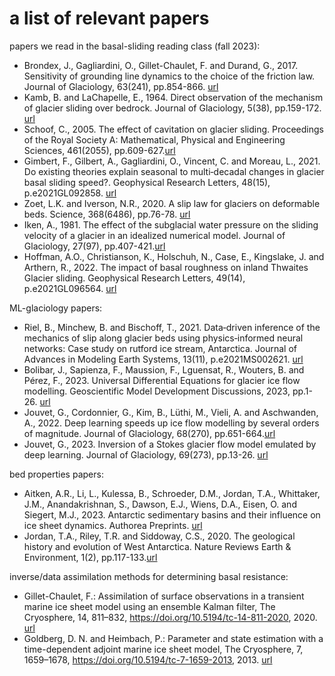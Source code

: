 # a list of relevant papers

papers we read in the basal-sliding reading class (fall 2023):
- Brondex, J., Gagliardini, O., Gillet-Chaulet, F. and Durand, G., 2017. Sensitivity of grounding line dynamics to the choice of the friction law. Journal of Glaciology, 63(241), pp.854-866. [url](https://www.cambridge.org/core/journals/journal-of-glaciology/article/sensitivity-of-grounding-line-dynamics-to-the-choice-of-the-friction-law/38EF820C8EB0DAD36B61CB22ECA58925)
- Kamb, B. and LaChapelle, E., 1964. Direct observation of the mechanism of glacier sliding over bedrock. Journal of Glaciology, 5(38), pp.159-172. [url](https://www.cambridge.org/core/journals/journal-of-glaciology/article/direct-observation-of-the-mechanism-of-glacier-sliding-over-bedrock/A032752BFEA9BB2628AC95966D72C332)
- Schoof, C., 2005. The effect of cavitation on glacier sliding. Proceedings of the Royal Society A: Mathematical, Physical and Engineering Sciences, 461(2055), pp.609-627.[url](https://royalsocietypublishing.org/doi/abs/10.1098/rspa.2004.1350)
- Gimbert, F., Gilbert, A., Gagliardini, O., Vincent, C. and Moreau, L., 2021. Do existing theories explain seasonal to multi‐decadal changes in glacier basal sliding speed?. Geophysical Research Letters, 48(15), p.e2021GL092858. [url](https://agupubs.onlinelibrary.wiley.com/doi/full/10.1029/2021GL092858)
- Zoet, L.K. and Iverson, N.R., 2020. A slip law for glaciers on deformable beds. Science, 368(6486), pp.76-78. [url](https://www.science.org/doi/full/10.1126/science.aaz1183)
- Iken, A., 1981. The effect of the subglacial water pressure on the sliding velocity of a glacier in an idealized numerical model. Journal of Glaciology, 27(97), pp.407-421.[url](https://www.cambridge.org/core/journals/journal-of-glaciology/article/effect-of-the-subglacial-water-pressure-on-the-sliding-velocity-of-a-glacier-in-an-idealized-numerical-model/ED5E059A61F03FD5F5DB32E0EFFAEC56)
- Hoffman, A.O., Christianson, K., Holschuh, N., Case, E., Kingslake, J. and Arthern, R., 2022. The impact of basal roughness on inland Thwaites Glacier sliding. Geophysical Research Letters, 49(14), p.e2021GL096564. [url](https://agupubs.onlinelibrary.wiley.com/doi/full/10.1029/2021GL096564)

ML-glaciology papers:
- Riel, B., Minchew, B. and Bischoff, T., 2021. Data‐driven inference of the mechanics of slip along glacier beds using physics‐informed neural networks: Case study on rutford ice stream, Antarctica. Journal of Advances in Modeling Earth Systems, 13(11), p.e2021MS002621. [url](https://agupubs.onlinelibrary.wiley.com/doi/full/10.1029/2021MS002621)
- Bolibar, J., Sapienza, F., Maussion, F., Lguensat, R., Wouters, B. and Pérez, F., 2023. Universal Differential Equations for glacier ice flow modelling. Geoscientific Model Development Discussions, 2023, pp.1-26. [url](https://gmd.copernicus.org/articles/16/6671/2023/gmd-16-6671-2023-discussion.html)
- Jouvet, G., Cordonnier, G., Kim, B., Lüthi, M., Vieli, A. and Aschwanden, A., 2022. Deep learning speeds up ice flow modelling by several orders of magnitude. Journal of Glaciology, 68(270), pp.651-664.[url](https://www.cambridge.org/core/journals/journal-of-glaciology/article/deep-learning-speeds-up-ice-flow-modelling-by-several-orders-of-magnitude/748E962A103D2AF45F4CA8823C88C0C0)
- Jouvet, G., 2023. Inversion of a Stokes glacier flow model emulated by deep learning. Journal of Glaciology, 69(273), pp.13-26. [url](https://www.cambridge.org/core/journals/journal-of-glaciology/article/inversion-of-a-stokes-glacier-flow-model-emulated-by-deep-learning/40A3BBE3E1747E1D93B37C57268748DF)


bed properties papers:
- Aitken, A.R., Li, L., Kulessa, B., Schroeder, D.M., Jordan, T.A., Whittaker, J.M., Anandakrishnan, S., Dawson, E.J., Wiens, D.A., Eisen, O. and Siegert, M.J., 2023. Antarctic sedimentary basins and their influence on ice sheet dynamics. Authorea Preprints. [url](https://d197for5662m48.cloudfront.net/documents/publicationstatus/141443/preprint_pdf/739e813822ba8a2d854157bcbe8971bf.pdf)
- Jordan, T.A., Riley, T.R. and Siddoway, C.S., 2020. The geological history and evolution of West Antarctica. Nature Reviews Earth & Environment, 1(2), pp.117-133.[url](https://www.nature.com/articles/s43017-019-0013-6)


inverse/data assimilation methods for determining basal resistance:
- Gillet-Chaulet, F.: Assimilation of surface observations in a transient marine ice sheet model using an ensemble Kalman filter, The Cryosphere, 14, 811–832, https://doi.org/10.5194/tc-14-811-2020, 2020. [url](https://tc.copernicus.org/articles/14/811/2020/)
- Goldberg, D. N. and Heimbach, P.: Parameter and state estimation with a time-dependent adjoint marine ice sheet model, The Cryosphere, 7, 1659–1678, https://doi.org/10.5194/tc-7-1659-2013, 2013. [url](https://tc.copernicus.org/articles/7/1659/2013/)
